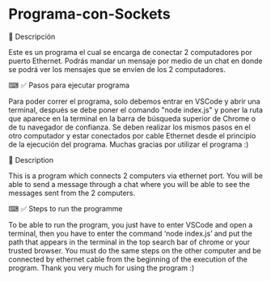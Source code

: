 # Programa-con-Sockets
📝 Descripción

Este es un programa el cual se encarga de conectar 2 computadores por puerto Ethernet. Podrás mandar un mensaje por medio de un chat en donde se podrá ver los mensajes que se envíen de los 2 computadores. 

⌨ ✅ Pasos para ejecutar programa

Para poder correr el programa, solo debemos entrar en VSCode y abrir una terminal, después se debe poner el comando "node index.js" y poner la ruta que aparece en la
terminal en la barra de búsqueda superior de Chrome o de tu navegador de confianza. Se deben realizar los mismos pasos en el otro computador y estar conectados por cable Ethernet desde el principio de la ejecución del programa. Muchas gracias por utilizar el programa :) 

📝 Description

This is a program which connects 2 computers via ethernet port. You will be able to send a message through a chat where you will be able to see the messages sent from the 2 computers. 

⌨ ✅ Steps to run the programme

To be able to run the program, you just have to enter VSCode and open a terminal, then you have to enter the command ‘node index.js’ and put the path that appears in the terminal in the top search bar of chrome or your trusted browser. You must do the same steps on the other computer and be connected by ethernet cable from the beginning of the execution of the program. Thank you very much for using the program :) 
